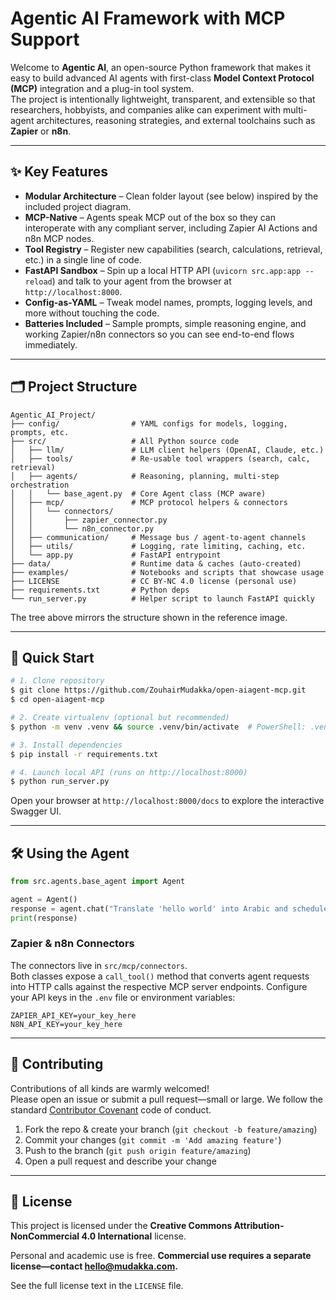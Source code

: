 # Agentic AI Framework with MCP Support

Welcome to **Agentic AI**, an open-source Python framework that makes it easy to build advanced AI agents with first-class **Model Context Protocol (MCP)** integration and a plug-in tool system.  
The project is intentionally lightweight, transparent, and extensible so that researchers, hobbyists, and companies alike can experiment with multi-agent architectures, reasoning strategies, and external toolchains such as **Zapier** or **n8n**.

---

## ✨ Key Features

* **Modular Architecture** – Clean folder layout (see below) inspired by the included project diagram.
* **MCP-Native** – Agents speak MCP out of the box so they can interoperate with any compliant server, including Zapier AI Actions and n8n MCP nodes.
* **Tool Registry** – Register new capabilities (search, calculations, retrieval, etc.) in a single line of code.
* **FastAPI Sandbox** – Spin up a local HTTP API (`uvicorn src.app:app --reload`) and talk to your agent from the browser at `http://localhost:8000`.
* **Config-as-YAML** – Tweak model names, prompts, logging levels, and more without touching the code.
* **Batteries Included** – Sample prompts, simple reasoning engine, and working Zapier/n8n connectors so you can see end-to-end flows immediately.

---

## 🗂️ Project Structure
```
Agentic_AI_Project/
├── config/                # YAML configs for models, logging, prompts, etc.
├── src/                   # All Python source code
│   ├── llm/               # LLM client helpers (OpenAI, Claude, etc.)
│   ├── tools/             # Re-usable tool wrappers (search, calc, retrieval)
│   ├── agents/            # Reasoning, planning, multi-step orchestration
│   │   └── base_agent.py  # Core Agent class (MCP aware)
│   ├── mcp/               # MCP protocol helpers & connectors
│   │   └── connectors/
│   │       ├── zapier_connector.py
│   │       └── n8n_connector.py
│   ├── communication/     # Message bus / agent-to-agent channels
│   ├── utils/             # Logging, rate limiting, caching, etc.
│   └── app.py             # FastAPI entrypoint
├── data/                  # Runtime data & caches (auto-created)
├── examples/              # Notebooks and scripts that showcase usage
├── LICENSE                # CC BY-NC 4.0 license (personal use)
├── requirements.txt       # Python deps
└── run_server.py          # Helper script to launch FastAPI quickly
```

The tree above mirrors the structure shown in the reference image.

---

## 🚀 Quick Start

```bash
# 1. Clone repository
$ git clone https://github.com/ZouhairMudakka/open-aiagent-mcp.git
$ cd open-aiagent-mcp

# 2. Create virtualenv (optional but recommended)
$ python -m venv .venv && source .venv/bin/activate  # PowerShell: .venv\Scripts\Activate.ps1

# 3. Install dependencies
$ pip install -r requirements.txt

# 4. Launch local API (runs on http://localhost:8000)
$ python run_server.py
```

Open your browser at `http://localhost:8000/docs` to explore the interactive Swagger UI.

---

## 🛠️ Using the Agent

```python
from src.agents.base_agent import Agent

agent = Agent()
response = agent.chat("Translate 'hello world' into Arabic and schedule via Zapier")
print(response)
```

### Zapier & n8n Connectors

The connectors live in `src/mcp/connectors`.  
Both classes expose a `call_tool()` method that converts agent requests into
HTTP calls against the respective MCP server endpoints. Configure your API keys
in the `.env` file or environment variables:

```
ZAPIER_API_KEY=your_key_here
N8N_API_KEY=your_key_here
```

---

## 🤝 Contributing

Contributions of all kinds are warmly welcomed!  
Please open an issue or submit a pull request—small or large. We follow the
standard [Contributor Covenant](https://www.contributor-covenant.org/) code of
conduct.

1. Fork the repo & create your branch (`git checkout -b feature/amazing`)
2. Commit your changes (`git commit -m 'Add amazing feature'`)
3. Push to the branch (`git push origin feature/amazing`)
4. Open a pull request and describe your change

---

## 📝 License

This project is licensed under the **Creative Commons
Attribution-NonCommercial 4.0 International** license.

Personal and academic use is free. **Commercial use requires a separate
license—contact [hello@mudakka.com](mailto:hello@mudakka.com).**

See the full license text in the `LICENSE` file. 